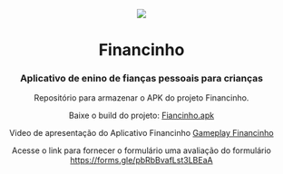 <div style="text-align:center">
<center>

![](https://raw.githubusercontent.com/geraldoneto771/apk-financinho-tdas2018/main/Img/icon_192x192.png)

</center>

# Financinho
### Aplicativo de enino de fianças pessoais para crianças


Repositório para armazenar o APK do projeto Financinho.

Baixe o build do projeto: [Fiancinho.apk](https://github.com/geraldoneto771/apk-financinho-tads2018/blob/main/FINANCINHO.apk?raw=true)

Video de apresentação do Aplicativo Financinho [Gameplay Financinho](https://github.com/geraldoneto771/apk-financinho-tads2018/blob/main/Video%20Gameplay/gameplay_apresenta%C3%A7%C3%A3o_tcc.mp4)

Acesse o link para fornecer o formulário uma avaliação do formulário https://forms.gle/pbRbBvafLst3LBEaA
</div>
